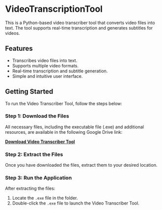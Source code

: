 # VideoTranscriptionTool

This is a Python-based video transcriber tool that converts video files into text. The tool supports real-time transcription and generates subtitles for videos.

## Features
- Transcribes video files into text.
- Supports multiple video formats.
- Real-time transcription and subtitle generation.
- Simple and intuitive user interface.

## Getting Started

To run the Video Transcriber Tool, follow the steps below:

### Step 1: Download the Files
All necessary files, including the executable file (.exe) and additional resources, are available in the following Google Drive link:

**[Download Video Transcriber Tool](https://drive.google.com/link-to-your-files](https://drive.google.com/file/d/1UUncwfoCa_0SP4rr6B7AlVeOSqunKT4b/view?usp=sharing))**

### Step 2: Extract the Files
Once you have downloaded the files, extract them to your desired location.

### Step 3: Run the Application
After extracting the files:
1. Locate the `.exe` file in the folder.
2. Double-click the `.exe` file to launch the Video Transcriber Tool.
